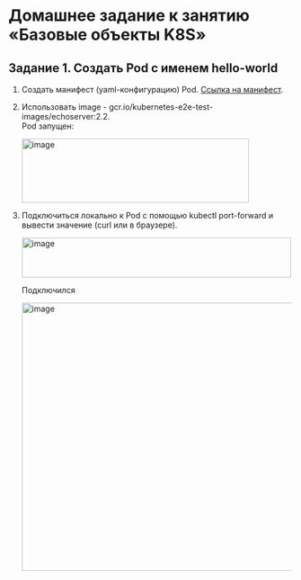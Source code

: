 # Домашнее задание к занятию «Базовые объекты K8S»


## Задание 1. Создать Pod с именем hello-world
1. Создать манифест (yaml-конфигурацию) Pod.
   [Ссылка на манифест](https://github.com/vladmgb/kuber-1.2/blob/main/pod1.yaml).
3. Использовать image - gcr.io/kubernetes-e2e-test-images/echoserver:2.2.\
   Pod запущен:
    
   <img width="404" height="114" alt="image" src="https://github.com/user-attachments/assets/0c20bbe5-d77f-4c0f-a09e-20fc8be3ec4e" />

5. Подключиться локально к Pod с помощью kubectl port-forward и вывести значение (curl или в браузере).

   <img width="479" height="71" alt="image" src="https://github.com/user-attachments/assets/8540b41a-7a20-40a9-80e2-a0666319fc15" />

    Подключился

   <img width="505" height="477" alt="image" src="https://github.com/user-attachments/assets/2dc679b7-4436-4c8d-9d98-c7c2d9001b0a" />



